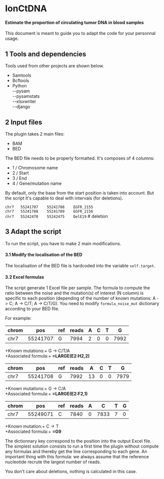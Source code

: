 # IonCtDNA
#### Estimate the proportion of circulating tumor DNA in blood samples

This document is meant to guide you to adapt the code for your personnal usage.

## 1 Tools and dependencies
Tools used from other projects are shown below.

- Samtools
- Bcftools
- Python   
--pysam   
--pysamstats  
--xlsxwriter   
--django   

## 2 Input files
The plugin takes 2 main files:
- BAM
- BED

The BED file needs to be properly formatted. It's composes of 4 columns:
- 1 / Chromosome name
- 2 / Start
- 3 / End
- 4 / Gene/mutation name

By default, only the base from the start position is taken into account. But the script it's capable to deal with intervals (for deletions).

`chr7	55241707	55241708	EGFR_2155`  
`chr7	55241708	55241709	EGFR_2156`  
`chr7	55242470	55242475	DelE19` # deletion  

## 3 Adapt the script

To run the script, you have to make 2 main modifications.

#### 3.1 Modify the localisation of the BED

The localisation of the BED file is hardcoded into the variable `self.target`.

#### 3.2 Excel formulas

The script generate 1 Excel file per sample. The formula to compute the ratio between the noise and the mutation(s) of interest (N column) is specific to each position (depending of the number of known mutations: A -> C; A -> C/T; A -> C/T/G). You need to modify `formula_noise_mut` dictionary according to your BED file.

For example:


chrom | pos | ref | reads | A | C | T | G
----- | --- | --- | ----- | --- | --- | --- | ---
chr7 | 55241707 | G | 7994 | 2 | 0 | 0 | 7992


+Known  mutations:+ G -> C/T/A  
+Associated formula:+ **=LARGE(E2:H2,2)**

chrom | pos | ref | reads | A | C | T | G
----- | --- | --- | ----- | --- | --- | --- | ---
chr7 | 55241708 | G | 7992 | 13 | 0 | 0 | 7979

+Known  mutations:+ G -> C/A  
+Associated formula:+ **=LARGE(E2:F2,1)**

chrom | pos | ref | reads | A | C | T | G
----- | --- | --- | ----- | --- | --- | --- | ---
chr7 | 55249071 | C | 7840 | 0 | 7833 | 7 | 0

+Known  mutation:+ C -> T  
+Associated formula:+ **=G9**

The dictionnary key correspond to the position into the output Excel file. The simplest solution consists to run a first time the plugin without compute any formulas and thereby get the line corresponding to each gene.
An important thing with this formula: we always assume that the reference nucleotide recrute the largest number of reads.

You don't care about deletions, nothing is calculated in this case.